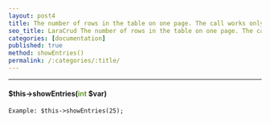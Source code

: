 ```yaml
---
layout: post4
title: The number of rows in the table on one page. The call works only in the showDisplay() method
seo_title: LaraCrud The number of rows in the table on one page. The call works only in the showDisplay() method showEntries()
categories: [documentation]
published: true
method: showEntries()
permalink: /:categories/:title/
---
```


---

#### $this->showEntries(<span style="color: #693">int</span> $var)


`
Example:
$this->showEntries(25);
`


